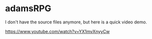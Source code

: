 # adamsRPG
I don't have the source files anymore, but here is a quick video demo.

https://www.youtube.com/watch?v=YX1mvXnyyCw
